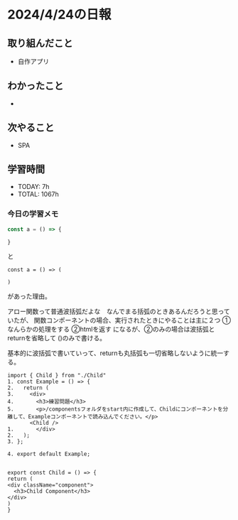 # 2024/4/24の日報

## 取り組んだこと
- 自作アプリ

## わかったこと
- 

## 次やること
- SPA

## 学習時間
- TODAY: 7h
- TOTAL: 1067h

### 今日の学習メモ



```javascript
const a = () => {

} 
```
と
```
const a = () => (

)
```

があった理由。

アロー関数って普通波括弧だよな　なんでまる括弧のときあるんだろうと思っていたが、
関数コンポーネントの場合、実行されたときにやることは主に２つ
①なんらかの処理をする
②htmlを返す
になるが、②のみの場合は波括弧とreturnを省略して ()のみで書ける。

基本的に波括弧で書いていって、returnも丸括弧も一切省略しないように統一する。


```
import { Child } from "./Child"
1. const Example = () => {
2.   return (
3.     <div>
4.       <h3>練習問題</h3>           
5.       <p>/componentsフォルダをstart内に作成して、Childにコンポーネントを分離して、Exampleコンポーネントで読み込んでください。</p>
       <Child />
1.       </div>
2.   );
3. };

4. export default Example;


export const Child = () => {
return (
<div className="component">
  <h3>Child Component</h3>
</div>
)
}


```
